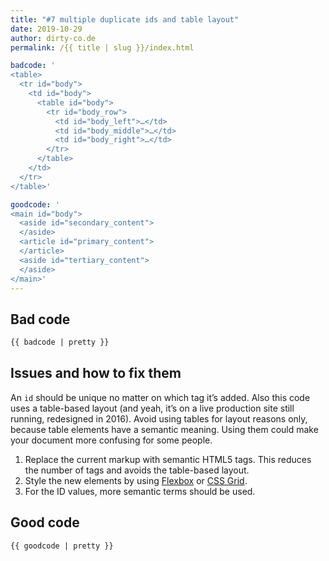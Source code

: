 ```yaml
---
title: "#7 multiple duplicate ids and table layout"
date: 2019-10-29
author: dirty-co.de
permalink: /{{ title | slug }}/index.html

badcode: '
<table>
  <tr id="body">
    <td id="body">
      <table id="body">
        <tr id="body_row">
          <td id="body_left">…</td>
          <td id="body_middle">…</td>
          <td id="body_right">…</td>
        </tr>
      </table>
    </td>
  </tr>
</table>'

goodcode: '
<main id="body">
  <aside id="secondary_content">
  </aside>
  <article id="primary_content">
  </article>
  <aside id="tertiary_content">
  </aside>
</main>'
---
```


<div class="section bad">

## Bad code

```html
{{ badcode | pretty }}
```

</div>

<div class="section" id="issues">

## Issues and how to fix them

An `id` should be unique no matter on which tag it’s added. Also this code uses a table-based layout (and yeah, it’s on a live production site still running, redesigned in 2016). Avoid using tables for layout reasons only, because table elements have a semantic meaning. Using them could make your document more confusing for some people.

1. Replace the current markup with semantic HTML5 tags. This reduces the number of tags and avoids the table-based layout.
2. Style the new elements by using [Flexbox](https://developer.mozilla.org/en-US/docs/Web/CSS/CSS_Flexible_Box_Layout/Basic_Concepts_of_Flexbox) or [CSS Grid](https://developer.mozilla.org/en-US/docs/Web/CSS/CSS_Grid_Layout).
3. For the ID values, more semantic terms should be used.

</div>

<div class="section">

## Good code

```html
{{ goodcode | pretty }}
```

</div>
